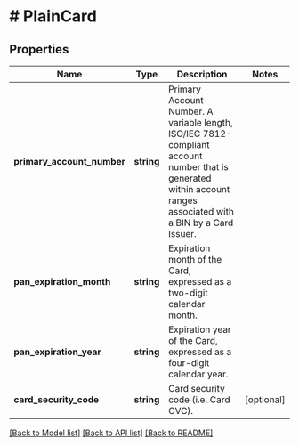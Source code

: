 # # PlainCard

## Properties

Name | Type | Description | Notes
------------ | ------------- | ------------- | -------------
**primary_account_number** | **string** | Primary Account Number. A variable length, ISO/IEC 7812-compliant account number that is generated within account ranges associated with a BIN by a Card Issuer. |
**pan_expiration_month** | **string** | Expiration month of the Card, expressed as a two-digit calendar month. |
**pan_expiration_year** | **string** | Expiration year of the Card, expressed as a four-digit calendar year. |
**card_security_code** | **string** | Card security code (i.e. Card CVC). | [optional]

[[Back to Model list]](../../README.md#models) [[Back to API list]](../../README.md#endpoints) [[Back to README]](../../README.md)
